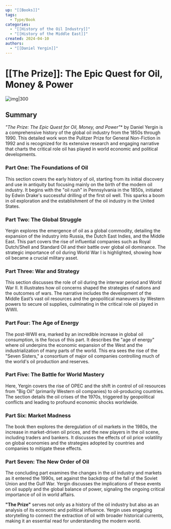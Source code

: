 ```yaml
---
up: "[[Books]]"
tags:
  - Type/Book
categories:
  - "[[History of the Oil Industry]]"
  - "[[History of the Middle East]]"
created: 2024-04-10
authors:
  - "[[Daniel Yergin]]"
---
```

# [[The Prize]]: The Epic Quest for Oil, Money & Power

![img|300](https://m.media-amazon.com/images/I/819RlVNY-zL._SL1500_.jpg)

## Summary

*"The Prize: The Epic Quest for Oil, Money, and Power"** by Daniel Yergin is a comprehensive history of the global oil industry from the 1850s through 1990. This detailed work won the Pulitzer Prize for General Non-Fiction in 1992 and is recognized for its extensive research and engaging narrative that charts the critical role oil has played in world economic and political developments.

### Part One: The Foundations of Oil

This section covers the early history of oil, starting from its initial discovery and use in antiquity but focusing mainly on the birth of the modern oil industry. It begins with the "oil rush" in Pennsylvania in the 1850s, initiated by Edwin Drake's successful drilling of the first oil well. This sparks a boom in oil exploration and the establishment of the oil industry in the United States.

### Part Two: The Global Struggle

Yergin explores the emergence of oil as a global commodity, detailing the expansion of the industry into Russia, the Dutch East Indies, and the Middle East. This part covers the rise of influential companies such as Royal Dutch/Shell and Standard Oil and their battle over global oil dominance. The strategic importance of oil during World War I is highlighted, showing how oil became a crucial military asset.

### Part Three: War and Strategy

This section discusses the role of oil during the interwar period and World War II. It illustrates how oil concerns shaped the strategies of nations and the outcomes of wars. The narrative includes the development of the Middle East’s vast oil resources and the geopolitical maneuvers by Western powers to secure oil supplies, culminating in the critical role oil played in WWII.

### Part Four: The Age of Energy

The post-WWII era, marked by an incredible increase in global oil consumption, is the focus of this part. It describes the "age of energy" where oil underpins the economic expansion of the West and the industrialization of many parts of the world. This era sees the rise of the "Seven Sisters," a consortium of major oil companies controlling much of the world's oil production and reserves.

### Part Five: The Battle for World Mastery

Here, Yergin covers the rise of OPEC and the shift in control of oil resources from "Big Oil" (primarily Western oil companies) to oil-producing countries. The section details the oil crises of the 1970s, triggered by geopolitical conflicts and leading to profound economic shocks worldwide.

### Part Six: Market Madness

The book then explores the deregulation of oil markets in the 1980s, the increase in market-driven oil prices, and the new players in the oil scene, including traders and bankers. It discusses the effects of oil price volatility on global economies and the strategies adopted by countries and companies to mitigate these effects.

### Part Seven: The New Order of Oil

The concluding part examines the changes in the oil industry and markets as it entered the 1990s, set against the backdrop of the fall of the Soviet Union and the Gulf War. Yergin discusses the implications of these events on oil supply and the global balance of power, signaling the ongoing critical importance of oil in world affairs.

**"The Prize"** serves not only as a history of the oil industry but also as an analysis of its economic and political influence. Yergin uses engaging storytelling to connect the extraction of oil with broader historical currents, making it an essential read for understanding the modern world.
